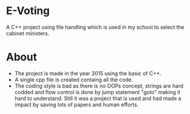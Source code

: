# E-Voting
A C++ project using file handling which is used in my school to select the cabinet ministers.

# About
* The project is made in the year 2015 using the basic of C++. 
* A single cpp file is created containg all the code.
* The coding style is bad as there is no OOPs concept, strings are hard codded and flow control is done by jump statement "goto" making it hard to understand. Still it was a project that is used and had made a impact by saving lots of papers and human efforts.
